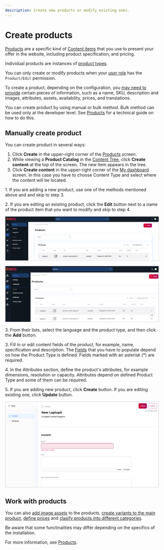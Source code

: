 ```yaml
---
description: Create new products or modify existing ones.
---
```


# Create products

[Products](products.md#products) are a specific kind of [Content items](../content_management/content_items.md#content-items) that you use 
to present your offer in the website, including product specification, and pricing.

Individual products are instances of [product types](create_product_types.md#create-product-types).

You can only create or modify products when your [user role](../permission_management/work_with_permissions.md) has the `Product/Edit` permission.

To create a product, depending on the configuration, you [may need to provide](products.md#product-completeness) certain pieces of information, 
such as a name, SKU, description and images, attributes, assets, availability, prices, and translations.

You can create product by using manual or bulk method.
Bulk method can be used only at the developer level. See [Products](https://doc.ibexa.co/en/latest/pim/product_api/#products) for a technical guide on how to do this.

## Manually create product

You can create product in several ways:

1. Click **Create** in the upper-right corner of the [Products](products.md) screen. 
2. While viewing a **Product Catalog** in the [Content Tree](../getting_started/discover_ui.md#content-tree), click **Create content** at the top of the screen.
The new item appears in the tree.
3. Click **Create content** in the upper-right corner of the [My dashboard](../getting_started/discover_ui.md) screen. In this case you have to choose Content Type and select where the content will be located.

1\. If you are adding a new product, use one of the methods mentioned above and  and skip to step 3.

2\. If you are editing an existing product, click the **Edit** button next to a name of the product item that you want to modify and skip to step 4.

![Adding a Product](img/add_product.png "Adding a Product")

![Editing a product](img/edit_product.png "Editing a product")

3\. From their lists, select the language and the product type, and then click the **Add** button.

3\. Fill in or edit content fields of the product, for example, name, specification and description.
The [Fields](../content_management/content_model.md#fields-and-field-types) that you have to populate depend on how the Product Type is defined. 
Fields marked with an asterisk (*) are required.

4\. In the Attributes section, define the product's attributes, for example dimensions, resolution or capacity. Attributes depend on defined Product Type
and some of them can be required.

5\. If you are adding new product, click **Create** button.
If you are editing existing one, click **Update** button.

![Creating a product](img/create_product.png "Creating a product")

## Work with products

You can also [add image assets](work_with_product_assets.md) to the products, [create variants to the main product](work_with_product_variants.md), [define prices](manage_prices_and_stock.md) and [clasify products into different categories](work_with_product_categories.md).

Be aware that some functinalities may differ depending on the specifics of the installation.

For more information, see [Products](https://doc.ibexa.co/en/latest/pim/products/).